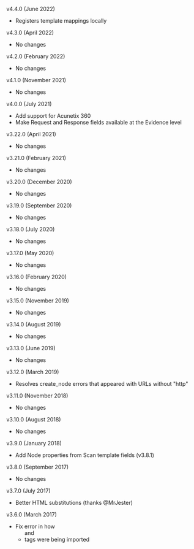 v4.4.0 (June 2022)
  - Registers template mappings locally

v4.3.0 (April 2022)
  - No changes

v4.2.0 (February 2022)
  - No changes

v4.1.0 (November 2021)
  - No changes

v4.0.0 (July 2021)
  - Add support for Acunetix 360
  - Make Request and Response fields available at the Evidence level

v3.22.0 (April 2021)
  - No changes

v3.21.0 (February 2021)
  - No changes

v3.20.0 (December 2020)
  - No changes

v3.19.0 (September 2020)
  - No changes

v3.18.0 (July 2020)
  - No changes

v3.17.0 (May 2020)
  - No changes

v3.16.0 (February 2020)
  - No changes

v3.15.0 (November 2019)
  - No changes

v3.14.0 (August 2019)
  - No changes

v3.13.0 (June 2019)
  - No changes

v3.12.0 (March 2019)
  - Resolves create_node errors that appeared with URLs without "http"

v3.11.0 (November 2018)
  - No changes

v3.10.0 (August 2018)
  - No changes

v3.9.0 (January 2018)
  - Add Node properties from Scan template fields (v3.8.1)

v3.8.0 (September 2017)
  - No changes

v3.7.0 (July 2017)
  - Better HTML substitutions (thanks @MrJester)

v3.6.0 (March 2017)
  - Fix error in how <ul> and <li> tags were being imported
